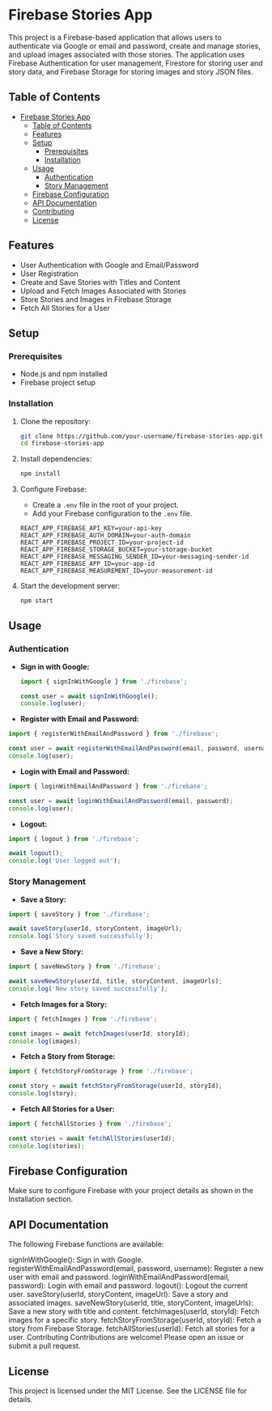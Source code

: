 # Firebase Stories App

This project is a Firebase-based application that allows users to authenticate via Google or email and password, create and manage stories, and upload images associated with those stories. The application uses Firebase Authentication for user management, Firestore for storing user and story data, and Firebase Storage for storing images and story JSON files.

## Table of Contents

- [Firebase Stories App](#firebase-stories-app)
  - [Table of Contents](#table-of-contents)
  - [Features](#features)
  - [Setup](#setup)
    - [Prerequisites](#prerequisites)
    - [Installation](#installation)
  - [Usage](#usage)
    - [Authentication](#authentication)
    - [Story Management](#story-management)
  - [Firebase Configuration](#firebase-configuration)
  - [API Documentation](#api-documentation)
  - [Contributing](#contributing)
  - [License](#license)
  
## Features

- User Authentication with Google and Email/Password
- User Registration
- Create and Save Stories with Titles and Content
- Upload and Fetch Images Associated with Stories
- Store Stories and Images in Firebase Storage
- Fetch All Stories for a User

## Setup

### Prerequisites

- Node.js and npm installed
- Firebase project setup

### Installation

1. Clone the repository:

    ```bash
    git clone https://github.com/your-username/firebase-stories-app.git
    cd firebase-stories-app
    ```

2. Install dependencies:

    ```bash
    npm install
    ```

3. Configure Firebase:

    - Create a `.env` file in the root of your project.
    - Add your Firebase configuration to the `.env` file.

    ```plaintext
    REACT_APP_FIREBASE_API_KEY=your-api-key
    REACT_APP_FIREBASE_AUTH_DOMAIN=your-auth-domain
    REACT_APP_FIREBASE_PROJECT_ID=your-project-id
    REACT_APP_FIREBASE_STORAGE_BUCKET=your-storage-bucket
    REACT_APP_FIREBASE_MESSAGING_SENDER_ID=your-messaging-sender-id
    REACT_APP_FIREBASE_APP_ID=your-app-id
    REACT_APP_FIREBASE_MEASUREMENT_ID=your-measurement-id
    ```

4. Start the development server:

    ```bash
    npm start
    ```

## Usage

### Authentication

- **Sign in with Google:**
  ```javascript
  import { signInWithGoogle } from './firebase';

  const user = await signInWithGoogle();
  console.log(user);

- **Register with Email and Password:**
```javascript
import { registerWithEmailAndPassword } from './firebase';

const user = await registerWithEmailAndPassword(email, password, username);
console.log(user);
```

- **Login with Email and Password:**
```javascript
import { loginWithEmailAndPassword } from './firebase';

const user = await loginWithEmailAndPassword(email, password);
console.log(user);
```

- **Logout:**
```javascript
import { logout } from './firebase';

await logout();
console.log('User logged out');
```

### Story Management
- **Save a Story:**
```javascript
import { saveStory } from './firebase';

await saveStory(userId, storyContent, imageUrl);
console.log('Story saved successfully');
```

- **Save a New Story:**
```javascript
import { saveNewStory } from './firebase';

await saveNewStory(userId, title, storyContent, imageUrls);
console.log('New story saved successfully');
```

- **Fetch Images for a Story:**
```javascript
import { fetchImages } from './firebase';

const images = await fetchImages(userId, storyId);
console.log(images);
```

- **Fetch a Story from Storage:**
```javascript
import { fetchStoryFromStorage } from './firebase';

const story = await fetchStoryFromStorage(userId, storyId);
console.log(story);
```

- **Fetch All Stories for a User:**
```javascript
import { fetchAllStories } from './firebase';

const stories = await fetchAllStories(userId);
console.log(stories);
```

## Firebase Configuration
Make sure to configure Firebase with your project details as shown in the Installation section.

## API Documentation
The following Firebase functions are available:

signInWithGoogle(): Sign in with Google.
registerWithEmailAndPassword(email, password, username): Register a new user with email and password.
loginWithEmailAndPassword(email, password): Login with email and password.
logout(): Logout the current user.
saveStory(userId, storyContent, imageUrl): Save a story and associated images.
saveNewStory(userId, title, storyContent, imageUrls): Save a new story with title and content.
fetchImages(userId, storyId): Fetch images for a specific story.
fetchStoryFromStorage(userId, storyId): Fetch a story from Firebase Storage.
fetchAllStories(userId): Fetch all stories for a user.
Contributing
Contributions are welcome! Please open an issue or submit a pull request.

## License
This project is licensed under the MIT License. See the LICENSE file for details.
